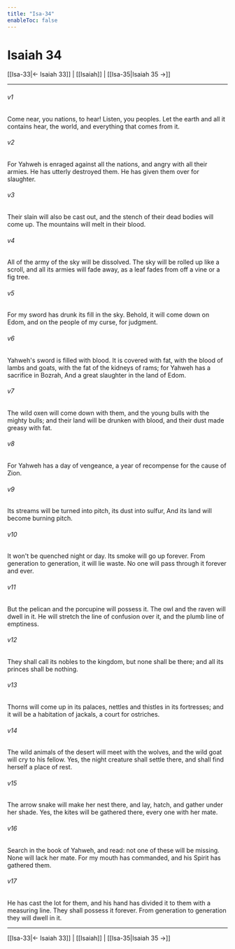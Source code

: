 ```yaml
---
title: "Isa-34"
enableToc: false
---
```

# Isaiah 34

[[Isa-33|← Isaiah 33]] | [[Isaiah]] | [[Isa-35|Isaiah 35 →]]
***



###### v1 
Come near, you nations, to hear! Listen, you peoples. Let the earth and all it contains hear, the world, and everything that comes from it. 

###### v2 
For Yahweh is enraged against all the nations, and angry with all their armies. He has utterly destroyed them. He has given them over for slaughter. 

###### v3 
Their slain will also be cast out, and the stench of their dead bodies will come up. The mountains will melt in their blood. 

###### v4 
All of the army of the sky will be dissolved. The sky will be rolled up like a scroll, and all its armies will fade away, as a leaf fades from off a vine or a fig tree. 

###### v5 
For my sword has drunk its fill in the sky. Behold, it will come down on Edom, and on the people of my curse, for judgment. 

###### v6 
Yahweh's sword is filled with blood. It is covered with fat, with the blood of lambs and goats, with the fat of the kidneys of rams; for Yahweh has a sacrifice in Bozrah, And a great slaughter in the land of Edom. 

###### v7 
The wild oxen will come down with them, and the young bulls with the mighty bulls; and their land will be drunken with blood, and their dust made greasy with fat. 

###### v8 
For Yahweh has a day of vengeance, a year of recompense for the cause of Zion. 

###### v9 
Its streams will be turned into pitch, its dust into sulfur, And its land will become burning pitch. 

###### v10 
It won't be quenched night or day. Its smoke will go up forever. From generation to generation, it will lie waste. No one will pass through it forever and ever. 

###### v11 
But the pelican and the porcupine will possess it. The owl and the raven will dwell in it. He will stretch the line of confusion over it, and the plumb line of emptiness. 

###### v12 
They shall call its nobles to the kingdom, but none shall be there; and all its princes shall be nothing. 

###### v13 
Thorns will come up in its palaces, nettles and thistles in its fortresses; and it will be a habitation of jackals, a court for ostriches. 

###### v14 
The wild animals of the desert will meet with the wolves, and the wild goat will cry to his fellow. Yes, the night creature shall settle there, and shall find herself a place of rest. 

###### v15 
The arrow snake will make her nest there, and lay, hatch, and gather under her shade. Yes, the kites will be gathered there, every one with her mate. 

###### v16 
Search in the book of Yahweh, and read: not one of these will be missing. None will lack her mate. For my mouth has commanded, and his Spirit has gathered them. 

###### v17 
He has cast the lot for them, and his hand has divided it to them with a measuring line. They shall possess it forever. From generation to generation they will dwell in it.

***
[[Isa-33|← Isaiah 33]] | [[Isaiah]] | [[Isa-35|Isaiah 35 →]]
